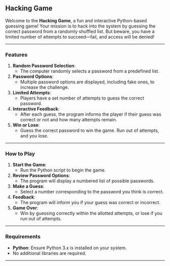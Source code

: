 ## **Hacking Game**

Welcome to the **Hacking Game**, a fun and interactive Python-based guessing game! Your mission is to hack into the system by guessing the correct password from a randomly shuffled list. But beware, you have a limited number of attempts to succeed—fail, and access will be denied!

---

### **Features**
1. **Random Password Selection**:
   - The computer randomly selects a password from a predefined list.
2. **Password Options**:
   - Multiple password options are displayed, including fake ones, to increase the challenge.
3. **Limited Attempts**:
   - Players have a set number of attempts to guess the correct password.
4. **Interactive Feedback**:
   - After each guess, the program informs the player if their guess was correct or not and how many attempts remain.
5. **Win or Lose**:
   - Guess the correct password to win the game. Run out of attempts, and you lose.

---

### **How to Play**
1. **Start the Game**:
   - Run the Python script to begin the game.
2. **Review Password Options**:
   - The program will display a numbered list of possible passwords.
3. **Make a Guess**:
   - Select a number corresponding to the password you think is correct.
4. **Feedback**:
   - The program will inform you if your guess was correct or incorrect.
5. **Game Over**:
   - Win by guessing correctly within the allotted attempts, or lose if you run out of attempts.

---

### **Requirements**
- **Python**: Ensure Python 3.x is installed on your system.
- No additional libraries are required.

---

